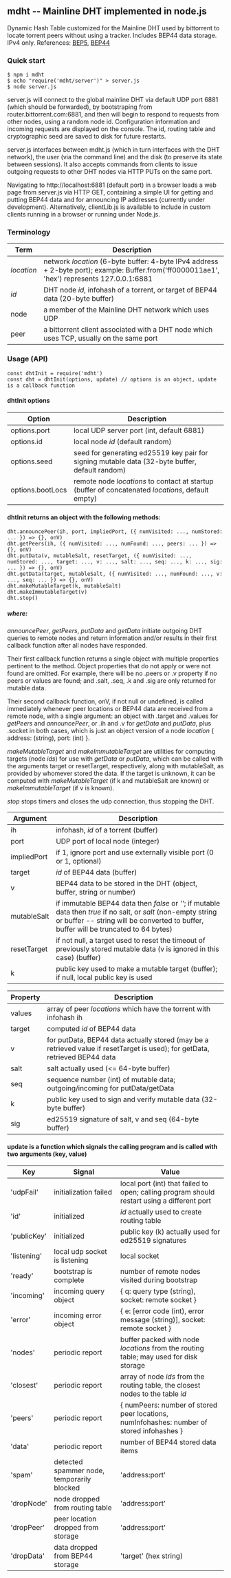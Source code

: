 ## mdht -- Mainline DHT implemented in node.js

Dynamic Hash Table customized for the Mainline DHT used by bittorrent to locate torrent peers without using a tracker.
Includes BEP44 data storage. IPv4 only. References: [BEP5](http://www.bittorrent.org/beps/bep_0005.html), [BEP44](http://www.bittorrent.org/beps/bep_0044.html)

### Quick start

```
$ npm i mdht
$ echo "require('mdht/server')" > server.js
$ node server.js
```
server.js will connect to the global mainline DHT via default UDP port 6881 (which should be forwarded),
by bootstraping from router.bittorrent.com:6881, and then will begin to respond to requests from
other nodes, using a random node id. Configuration information and incoming requests are
displayed on the console. The id, routing table and cryptographic seed are
saved to disk for future restarts.

server.js interfaces between mdht.js (which in turn interfaces with the DHT network), the user
(via the command line) and the disk (to preserve its state between sessions). It also accepts
commands from clients to issue outgoing requests to other DHT nodes via HTTP PUTs on the same port.

Navigating to http://localhost:6881 (default port) in a browser loads a web page from server.js via HTTP GET,
containing a simple UI for getting and putting BEP44 data and for announcing IP addresses (currently under development).
Alternatively, clientLib.js is available to include in custom clients running in a browser
or running under Node.js.

### Terminology

Term | Description
-----|------------
*location* | network *location* (6-byte buffer: 4-byte IPv4 address + 2-byte port); example: Buffer.from('ff0000011ae1', 'hex') represents 127.0.0.1:6881
*id* | DHT node *id*, infohash of a torrent, or target of BEP44 data (20-byte buffer)
node | a member of the Mainline DHT network which uses UDP
peer | a bittorrent client associated with a DHT node which uses TCP, usually on the same port

### Usage (API)
```
const dhtInit = require('mdht')
const dht = dhtInit(options, update) // options is an object, update is a callback function
```
#### dhtInit options

Option | Description
-------|------------
options.port | local UDP server port (int, default 6881)
options.id | local node *id* (default random)
options.seed | seed for generating ed25519 key pair for signing mutable data (32-byte buffer, default random)
options.bootLocs | remote node *locations* to contact at startup (buffer of concatenated *locations*, default empty)

#### dhtInit returns an object with the following methods:
```
dht.announcePeer(ih, port, impliedPort, ({ numVisited: ..., numStored: ... }) => {}, onV)
dht.getPeers(ih, ({ numVisited: ..., numFound: ..., peers: ... }) => {}, onV)
dht.putData(v, mutableSalt, resetTarget, ({ numVisited: ..., numStored: ..., target: ..., v: ..., salt: ..., seq: ..., k: ..., sig: ... }) => {}, onV)
dht.getData(target, mutableSalt, ({ numVisited: ..., numFound: ..., v: ..., seq: ... }) => {}, onV)
dht.makeMutableTarget(k, mutableSalt)
dht.makeImmutableTarget(v)
dht.stop()
```
##### where:

*announcePeer*, *getPeers*, *putData* and *getData* initiate outgoing DHT queries to remote nodes and return
information and/or results in their first callback function after all nodes have responded.

Their first callback function returns a single object with multiple properties pertinent to the method.
Object properties that do not apply or were not found are omitted. For example, there will be no
.peers or .v property if no peers or values are found; and .salt, .seq, .k and .sig are only returned for
mutable data.

Their second callback function, onV, if not null or undefined, is called immediately whenever peer
locations or BEP44 data are received from a remote node, with a single argument: an object with
.target and .values for *getPeers* and *announcePeer*, or .ih and .v for *getData* and *putData*,
plus .socket in both cases, which is just an object version of a node *location*
{ address: (string), port: (int) }.

*makeMutableTarget* and *makeImmutableTarget* are utilities for computing targets (node *ids*) for use
with *getData* or *putData*, which can be called with the arguments target or resetTarget, respectively,
along with mutableSalt, as provided by whomever stored the data. If the target is unknown, it can be
computed with *makeMutableTarget* (if k and mutableSalt are known) or *makeImmutableTarget*
(if v is known).

*stop* stops timers and closes the udp connection, thus stopping the DHT.

Argument | Description
---------|------------
ih | infohash, *id* of a torrent (buffer)
port | UDP port of local node (integer)
impliedPort | if 1, ignore port and use externally visible port (0 or 1, optional)
target | *id* of BEP44 data (buffer)
v | BEP44 data to be stored in the DHT (object, buffer, string or number)
mutableSalt | if immutable BEP44 data then *false* or *''*; if mutable data then *true* if no salt, or *salt* (non-empty string or buffer -- string will be converted to buffer, buffer will be truncated to 64 bytes)
resetTarget | if not null, a target used to reset the timeout of previously stored mutable data (v is ignored in this case) (buffer)
k | public key used to make a mutable target (buffer); if null, local public key is used

Property | Description
---------|------------
values | array of peer *locations* which have the torrent with infohash ih
target | computed *id* of BEP44 data
v | for putData, BEP44 data actually stored (may be a retrieved value if resetTarget is used); for getData, retrieved BEP44 data
salt | salt actually used (<= 64-byte buffer)
seq | sequence number (int) of mutable data; outgoing/incoming for putData/getData
k | public key used to sign and verify mutable data (32-byte buffer)
sig | ed25519 signature of salt, v and seq (64-byte buffer)

#### update is a function which signals the calling program and is called with two arguments (key, value)

Key | Signal | Value
----|--------|------
'udpFail' | initialization failed | local port (int) that failed to open; calling program should restart using a different port
'id' | initialized | *id* actually used to create routing table
'publicKey' | initialized | public key (k) actually used for ed25519 signatures
'listening' | local udp socket is listening | local socket
'ready' | bootstrap is complete | number of remote nodes visited during bootstrap
'incoming' | incoming query object | { q: query type (string), socket: remote socket }
'error' | incoming error object | { e: [error code (int), error message (string)], socket: remote socket }
'nodes' | periodic report | buffer packed with node *locations* from the routing table; may used for disk storage
'closest' | periodic report | array of node *ids* from the routing table, the closest nodes to the table *id*
'peers' | periodic report | { numPeers: number of stored peer locations, numInfohashes: number of stored infohashes }
'data' | periodic report | number of BEP44 stored data items
'spam' | detected spammer node, temporarily blocked| 'address:port'
'dropNode' | node dropped from routing table | 'address:port'
'dropPeer' | peer location dropped from storage | 'address:port'
'dropData' | data dropped from BEP44 storage | 'target' (hex string)
